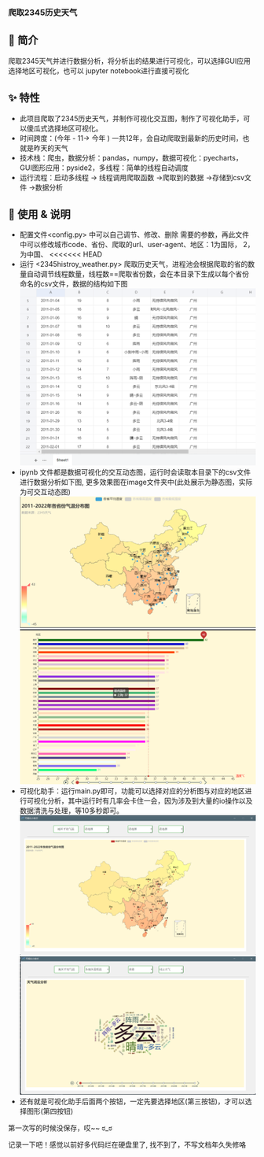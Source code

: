 ### 爬取2345历史天气

## 📣 简介

爬取2345天气并进行数据分析，将分析出的结果进行可视化，可以选择GUI应用选择地区可视化，也可以 jupyter notebook进行直接可视化

## ✨ 特性

* 此项目爬取了2345历史天气，并制作可视化交互图，制作了可视化助手，可以傻瓜式选择地区可视化。
* 时间跨度：(今年 - 11-> 今年 ) 一共12年，会自动爬取到最新的历史时间，也就是昨天的天气
* 技术栈：爬虫，数据分析：pandas，numpy，数据可视化：pyecharts， GUI图形应用：pyside2，多线程：简单的线程自动调度
* 运行流程：启动多线程 -> 线程调用爬取函数 ->爬取到的数据 ->存储到csv文件 ->数据分析

## 🔰 使用 & 说明

* 配置文件<config.py> 中可以自己调节、修改、删除 需要的参数，再此文件中可以修改城市code、省份、爬取的url、user-agent、地区：1为国际， 2，为中国、
  <<<<<<< HEAD
* 运行 <2345histroy_weather.py> 爬取历史天气，进程池会根据爬取的省的数量自动调节线程数量，线程数==爬取省份数，会在本目录下生成以每个省份命名的csv文件，数据的结构如下图 ![部分数据](image/readme/1653749182309.png)
* ipynb 文件都是数据可视化的交互动态图，运行时会读取本目录下的csv文件进行数据分析如下图, 更多效果图在image文件夹中(此处展示为静态图，实际为可交互动态图)![map](image/readme/1653750305253.png)![time_line and bar max](image/readme/1653750783830.png)
* 可视化助手：运行main.py即可，功能可以选择对应的分析图与对应的地区进行可视化分析，其中运行时有几率会卡住一会，因为涉及到大量的io操作以及数据清洗与处理，等10多秒即可。![assistant map](image/readme/1653751181595.png)![map wordCloud](image/readme/1653832581830.png)
* 还有就是可视化助手后面两个按钮，一定先要选择地区(第三按钮)，才可以选择图形(第四按钮)

第一次写的时候没保存，哎~~  ಠ_ಠ 


记录一下吧！感觉以前好多代码烂在硬盘里了, 找不到了，不写文档年久失修咯
